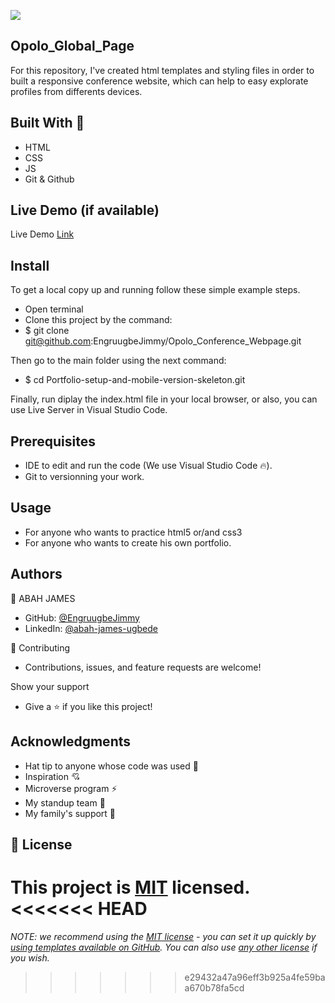 ![](https://img.shields.io/badge/Microverse-blueviolet)

## Opolo_Global_Page
For this repository, I've created html templates and styling files in order to built a responsive conference website, which can help to easy explorate profiles from differents devices.

## Built With 🔨

- HTML
- CSS
- JS
- Git & Github

## Live Demo (if available)
Live Demo [Link](https://engruugbejimmy.github.io/Opolo_Conference_Webpage/)

## Install

To get a local copy up and running follow these simple example steps.

- Open terminal
- Clone this project by the command:
- $ git clone git@github.com:EngruugbeJimmy/Opolo_Conference_Webpage.git

Then go to the main folder using the next command:
- $ cd Portfolio-setup-and-mobile-version-skeleton.git

Finally, run diplay the index.html file in your local browser, or also, you can use Live Server in Visual Studio Code.

## Prerequisites
- IDE to edit and run the code (We use Visual Studio Code 🔥).
- Git to versionning your work.

## Usage
- For anyone who wants to practice html5 or/and css3
- For anyone who wants to create his own portfolio.


## Authors
👤 ABAH JAMES

- GitHub: [@EngruugbeJimmy](https://github.com/EngruugbeJimmy)
- LinkedIn: [@abah-james-ugbede](https://www.linkedin.com/in/abah-james-ugbede-356982159/)

🤝 Contributing
- Contributions, issues, and feature requests are welcome!

Show your support
- Give a ⭐️ if you like this project!

## Acknowledgments
- Hat tip to anyone whose code was used 🔰
- Inspiration 💘
- Microverse program ⚡
- My standup team 🏹
- My family's support 🙌

## 📝 License

This project is [MIT](./LICENSE) licensed.
<<<<<<< HEAD
=======

_NOTE: we recommend using the [MIT license](https://choosealicense.com/licenses/mit/) - you can set it up quickly by [using templates available on GitHub](https://docs.github.com/en/communities/setting-up-your-project-for-healthy-contributions/adding-a-license-to-a-repository). You can also use [any other license](https://choosealicense.com/licenses/) if you wish._
>>>>>>> e29432a47a96eff3b925a4fe59baa670b78fa5cd
